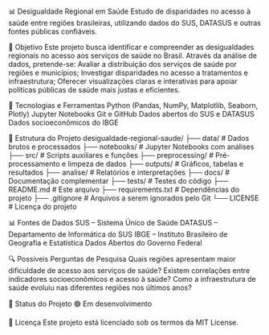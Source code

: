📊 Desigualdade Regional em Saúde
Estudo de disparidades no acesso à saúde entre regiões brasileiras, utilizando dados do SUS, DATASUS e outras fontes públicas confiáveis.

🎯 Objetivo
Este projeto busca identificar e compreender as desigualdades regionais no acesso aos serviços de saúde no Brasil. Através da análise de dados, pretende-se:
Avaliar a distribuição dos serviços de saúde por regiões e municípios;
Investigar disparidades no acesso a tratamentos e infraestrutura;
Oferecer visualizações claras e interativas para apoiar políticas públicas de saúde mais justas e eficientes.

🧰 Tecnologias e Ferramentas
Python (Pandas, NumPy, Matplotlib, Seaborn, Plotly)
Jupyter Notebooks
Git e GitHub
Dados abertos do SUS e DATASUS
Dados socioeconômicos do IBGE

📁 Estrutura do Projeto desigualdade-regional-saude/
├── data/             # Dados brutos e processados
├── notebooks/        # Jupyter Notebooks com análises
├── src/              # Scripts auxiliares e funções
├── preprocessing/    # Pré-processamento e limpeza de dados
├── outputs/          # Gráficos, tabelas e resultados
├── analise/          # Relatórios e interpretações
├── docs/             # Documentação complementar
├── tests/            # Testes do código
├── README.md         # Este arquivo
├── requirements.txt  # Dependências do projeto
├── .gitignore        # Arquivos a serem ignorados pelo Git
└── LICENSE           # Licença do projeto

📊 Fontes de Dados
SUS – Sistema Único de Saúde
DATASUS – Departamento de Informática do SUS
IBGE – Instituto Brasileiro de Geografia e Estatística
Dados Abertos do Governo Federal

🔍 Possíveis Perguntas de Pesquisa
Quais regiões apresentam maior dificuldade de acesso aos serviços de saúde?
Existem correlações entre indicadores socioeconômicos e acesso à saúde?
Como a infraestrutura de saúde evoluiu nas diferentes regiões nos últimos anos?

📌 Status do Projeto
🟢 Em desenvolvimento

📄 Licença
Este projeto está licenciado sob os termos da MIT License.

